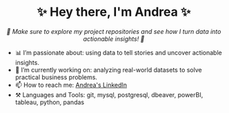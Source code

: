 <div align="center">
  <h1> ✨ Hey there, I'm Andrea ✨ </h1>
  <p style="font-size: 14px; font-style: italic;"><i>🚀 Make sure to explore my project repositories and see how I turn data into actionable insights! 🚀</i></p>
</div>

<!--
**AndreaCazares1412/AndreaCazares1412** is a ✨ _special_ ✨ repository because its `README.md` (this file) appears on your GitHub profile.

Here are some ideas to get you started:

- 🔭 I’m currently working on ...
- 🌱 I’m currently learning ...
- 👯 I’m looking to collaborate on ...
- 🤔 I’m looking for help with ...
- 💬 Ask me about ...
- 📫 How to reach me: ...
- 😄 Pronouns: ...
- ⚡ Fun fact: ...
-->
- 📊 I’m passionate about:  using data to tell stories and uncover actionable insights.
- 🔭 I’m currently working on: analyzing real-world datasets to solve practical business problems. 
- 📫 How to reach me: [Andrea's LinkedIn](www.linkedin.com/in/andreacazares1412) 
- ⚒️ Languages and Tools: git, mysql, postgresql, dbeaver, powerBI, tableau, python, pandas

